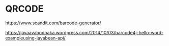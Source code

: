 # QRCODE

https://www.scandit.com/barcode-generator/

https://javaavabodhaka.wordpress.com/2014/10/03/barcode4j-hello-word-exampleusing-javabean-api/
